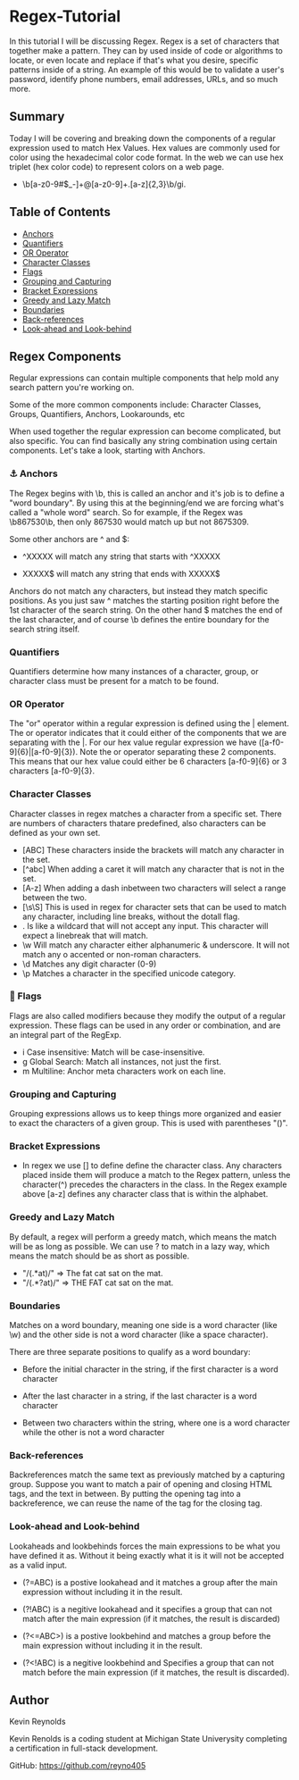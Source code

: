 # Regex-Tutorial

In this tutorial I will be discussing Regex. Regex is a set of characters that together make a pattern. They can by used inside of code or algorithms to locate, or even locate and replace if that's what you desire, specific patterns inside of a string. An example of this would be to validate a user's password, identify phone numbers, email addresses, URLs, and so much more.

## Summary

Today I will be covering and breaking down the components of a regular expression used to match Hex Values. Hex values are commonly used for color using the hexadecimal color code format. In the web we can use hex triplet (hex color code) to represent colors on a web page.

- \b[a-z0-9#$_-]+@[a-z0-9]+\.[a-z]{2,3}\b/gi.

## Table of Contents

- [Anchors](#anchors)
- [Quantifiers](#quantifiers)
- [OR Operator](#or-operator)
- [Character Classes](#character-classes)
- [Flags](#flags)
- [Grouping and Capturing](#grouping-and-capturing)
- [Bracket Expressions](#bracket-expressions)
- [Greedy and Lazy Match](#greedy-and-lazy-match)
- [Boundaries](#boundaries)
- [Back-references](#back-references)
- [Look-ahead and Look-behind](#look-ahead-and-look-behind)

## Regex Components

Regular expressions can contain multiple components that help mold any search pattern you're working on.

Some of the more common components include: Character Classes, Groups, Quantifiers, Anchors, Lookarounds, etc

When used together the regular expression can become complicated, but also specific. You can find basically any string combination using certain components. Let's take a look, starting with Anchors.

### ⚓ Anchors

The Regex begins with \b, this is called an anchor and it's job is to define a "word boundary". By using this at the beginning/end we are forcing what's called a "whole word" search. So for example, if the Regex was \b867530\b, then only 867530 would match up but not 8675309.

Some other anchors are ^ and $:

- ^XXXXX will match any string that starts with ^XXXXX

- XXXXX$ will match any string that ends with XXXXX$

Anchors do not match any characters, but instead they match specific positions. As you just saw ^ matches the starting position right before the 1st character of the search string. On the other hand $ matches the end of the last character, and of course \b defines the entire boundary for the search string itself.

### Quantifiers

Quantifiers determine how many instances of a character, group, or character class must be present for a match to be found.

### OR Operator

The "or" operator within a regular expression is defined using the | element. The or operator indicates that it could either of the components that we are separating with the |. For our hex value regular expression we have ([a-f0-9]{6}|[a-f0-9]{3}). Note the or operator separating these 2 components. This means that our hex value could either be 6 characters [a-f0-9]{6} or 3 characters [a-f0-9]{3}.

### Character Classes

Character classes in regex matches a character from a specific set. There are numbers of characters thatare predefined, also characters can be defined as your own set.

- [ABC] These characters inside the brackets will match any character in the set.
- [^abc] When adding a caret it will match any character that is not in the set.
- [A-z] When adding a dash inbetween two characters will select a range between the two.
- [\s\S] This is used in regex for character sets that can be used to match any character, including line breaks, without the dotall flag.
- . Is like a wildcard that will not accept any input. This character will expect a linebreak that will match.
- \w Will match any character either alphanumeric & underscore. It will not match any o accented or non-roman characters.
- \d Matches any digit character (0-9)
- \p Matches a character in the specified unicode category.

### 🏴  Flags

Flags are also called modifiers because they modify the output of a regular expression. These flags can be used in any order or combination, and are an integral part of the RegExp.

- i Case insensitive: Match will be case-insensitive.
- g Global Search: Match all instances, not just the first.
- m Multiline: Anchor meta characters work on each line.

### Grouping and Capturing

Grouping expressions allows us to keep things more organized and easier to exact the characters of a given group. This is used with parentheses "()".

### Bracket Expressions

- In regex we use [] to define define the character class. Any characters placed inside them will produce a match to the Regex pattern, unless the character(^) precedes the characters in the class. In the Regex example above [a-z] defines any character class that is within the alphabet.

### Greedy and Lazy Match

By default, a regex will perform a greedy match, which means the match will be as long as possible. We can use ? to match in a lazy way, which means the match should be as short as possible.

- "/(.*at)/" => The fat cat sat on the mat. 
- "/(.*?at)/" => THE FAT cat sat on the mat. 

### Boundaries

Matches on a word boundary, meaning one side is a word character (like \w) and the other side is not a word character (like a space character).

There are three separate positions to qualify as a word boundary:

- Before the initial character in the string, if the first character is a word character

- After the last character in a string, if the last character is a word character

- Between two characters within the string, where one is a word character while the other is not a word character

### Back-references

Backreferences match the same text as previously matched by a capturing group. Suppose you want to match a pair of opening and closing HTML tags, and the text in between. By putting the opening tag into a backreference, we can reuse the name of the tag for the closing tag. 

### Look-ahead and Look-behind

Lookaheads and lookbehinds forces the main expressions to be what you have defined it as. Without it being exactly what it is it will not be accepted as a valid input.

- (?=ABC) is a postive lookahead and it matches a group after the main expression without including it in the result.

- (?!ABC) is a negitive lookahead and it specifies a group that can not match after the main expression (if it matches, the result is discarded)

- (?<=ABC>) is a postive lookbehind and matches a group before the main expression without including it in the result.

- (?<!ABC) is a negitive lookbehind and Specifies a group that can not match before the main expression (if it matches, the result is discarded).

## Author

Kevin Reynolds

Kevin Renolds is a coding student at Michigan State Univerysity completing a certification in full-stack development.

GitHub: https://github.com/reyno405
